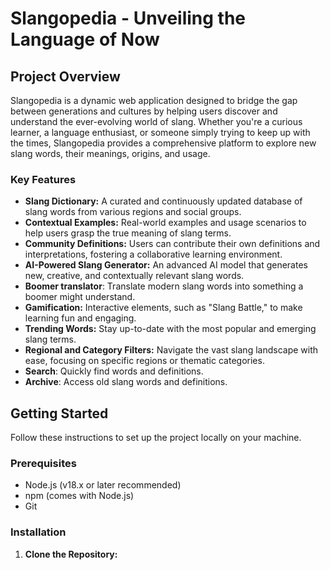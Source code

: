 # Slangopedia - Unveiling the Language of Now

## Project Overview

Slangopedia is a dynamic web application designed to bridge the gap between generations and cultures by helping users discover and understand the ever-evolving world of slang. Whether you're a curious learner, a language enthusiast, or someone simply trying to keep up with the times, Slangopedia provides a comprehensive platform to explore new slang words, their meanings, origins, and usage.

### Key Features

*   **Slang Dictionary:** A curated and continuously updated database of slang words from various regions and social groups.
*   **Contextual Examples:** Real-world examples and usage scenarios to help users grasp the true meaning of slang terms.
*   **Community Definitions:** Users can contribute their own definitions and interpretations, fostering a collaborative learning environment.
*   **AI-Powered Slang Generator:** An advanced AI model that generates new, creative, and contextually relevant slang words.
* **Boomer translator**: Translate modern slang words into something a boomer might understand.
*   **Gamification:** Interactive elements, such as "Slang Battle," to make learning fun and engaging.
*   **Trending Words:** Stay up-to-date with the most popular and emerging slang terms.
*   **Regional and Category Filters:** Navigate the vast slang landscape with ease, focusing on specific regions or thematic categories.
* **Search**: Quickly find words and definitions.
* **Archive**: Access old slang words and definitions.

## Getting Started

Follow these instructions to set up the project locally on your machine.

### Prerequisites

*   Node.js (v18.x or later recommended)
*   npm (comes with Node.js)
*   Git

### Installation

1.  **Clone the Repository:**


